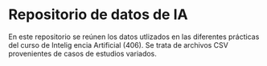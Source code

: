 # Repositorio de datos de IA

En este repositorio se reúnen los datos utlizados en las diferentes prácticas del curso de Intelig
encia Artificial (406). Se trata de archivos CSV provenientes de casos de estudios variados.
